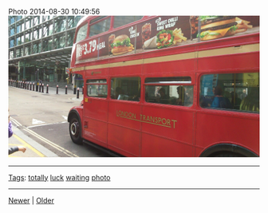<!--
title: Photo 2014-08-30 10
date: 2020-06-28T14:49:39.982Z
tags: totally, luck, waiting, photo
-->




Photo 2014-08-30 10:49:56
![](96161630877-0.jpg)

<!--BOTTOM-POST-NAVIGATION-->
---

[Tags](tags.md): [totally](tag-totally.md) [luck](tag-luck.md) [waiting](tag-waiting.md) [photo](tag-photo.md)

---

[Newer](96157400067.md) | [Older](96193030772.md)